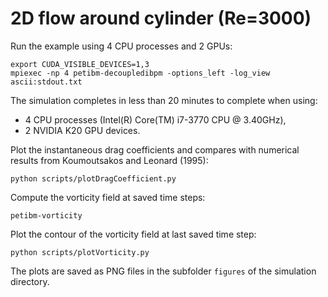 # 2D flow around cylinder (Re=3000)

Run the example using 4 CPU processes and 2 GPUs:

```
export CUDA_VISIBLE_DEVICES=1,3
mpiexec -np 4 petibm-decoupledibpm -options_left -log_view ascii:stdout.txt
```

The simulation completes in less than 20 minutes to complete when using:
- 4 CPU processes (Intel(R) Core(TM) i7-3770 CPU @ 3.40GHz),
- 2 NVIDIA K20 GPU devices.

Plot the instantaneous drag coefficients and compares with numerical results
from Koumoutsakos and Leonard (1995):

```
python scripts/plotDragCoefficient.py
```

Compute the vorticity field at saved time steps:

```
petibm-vorticity
```

Plot the contour of the vorticity field at last saved time step:

```
python scripts/plotVorticity.py
```

The plots are saved as PNG files in the subfolder `figures` of the simulation
directory.
